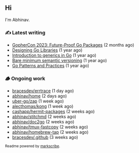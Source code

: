 ## Hi

I'm Abhinav.

### ✍️ Latest writing


- [GopherCon 2023: Future-Proof Go Packages](https://abhinavg.net/2023/09/27/future-proof-packages/) (2 months ago)
- [Designing Go Libraries](https://abhinavg.net/2022/12/06/designing-go-libraries/) (1 year ago)
- [Introduction to generics in Go](https://abhinavg.net/2022/11/23/generics-intro/) (1 year ago)
- [Bare minimum semantic versioning](https://abhinavg.net/2022/11/07/semver/) (1 year ago)
- [Go Patterns and Practices](https://abhinavg.net/2022/09/19/go-patterns-and-practices-talk/) (1 year ago)

### 🪵 Ongoing work


- [bracesdev/errtrace](https://github.com/bracesdev/errtrace) (1 day ago)
- [abhinav/home](https://github.com/abhinav/home) (2 days ago)
- [uber-go/zap](https://github.com/uber-go/zap) (1 week ago)
- [alecthomas/kong](https://github.com/alecthomas/kong) (1 week ago)
- [cashapp/hermit-packages](https://github.com/cashapp/hermit-packages) (2 weeks ago)
- [abhinav/stitchmd](https://github.com/abhinav/stitchmd) (2 weeks ago)
- [abhinav/doc2go](https://github.com/abhinav/doc2go) (2 weeks ago)
- [abhinav/tmux-fastcopy](https://github.com/abhinav/tmux-fastcopy) (2 weeks ago)
- [abhinav/homebrew-tap](https://github.com/abhinav/homebrew-tap) (2 weeks ago)
- [bracesdev/.github](https://github.com/bracesdev/.github) (3 weeks ago)

<sub>Readme powered by [markscribe](https://github.com/muesli/markscribe).</sub>
